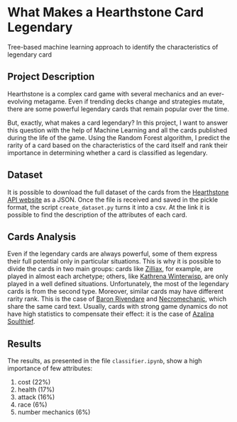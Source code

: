 # What Makes a Hearthstone Card Legendary
Tree-based machine learning approach to identify the characteristics of legendary card

## Project Description
Hearthstone is a complex card game with several mechanics and an ever-evolving metagame. Even if trending decks change and strategies mutate, there are some powerful legendary cards that remain popular over the time.

But, exactly, what makes a card legendary? In this project, I want to answer this question with the help of Machine Learning and all the cards published during the life of the game. Using the Random Forest algorithm, I predict the rarity of a card based on the characteristics of the card itself and rank their importance in determining whether a card is classified as legendary.

## Dataset
It is possible to download the full dataset of the cards from the [Hearthstone API website](https://hearthstoneapi.com/) as a JSON. Once the file is received and saved in the pickle format, the script `create_dataset.py` turns it into a csv. At the link it is possible to find the description of the attributes of each card.

## Cards Analysis
Even if the legendary cards are always powerful, some of them express their full potential only in particular situations. This is why it is possible to divide the cards in two main groups: cards like [Zilliax](http://media.services.zam.com/v1/media/byName/hs/cards/enus/BOT_548.png), for example, are played in almost each archetype; others, like [Kathrena Winterwisp](http://media.services.zam.com/v1/media/byName/hs/cards/enus/LOOT_511.png), are only played in a well defined situations. Unfortunately, the most of the legendary cards is from the second type. Moreover, similar cards may have different rarity rank. This is the case of [Baron Rivendare](http://media.services.zam.com/v1/media/byName/hs/cards/enus/FP1_031.png) and [Necromechanic](http://media.services.zam.com/v1/media/byName/hs/cards/enus/BOT_039.png), which share the same card text. Usually, cards with strong game dynamics do not have high statistics to compensate their effect: it is the case of [Azalina Soulthief](http://media.services.zam.com/v1/media/byName/hs/cards/enus/GIL_198.png).

## Results
The results, as presented in the file `classifier.ipynb`, show a high importance of few attributes:
1. cost (22%)
2. health (17%)
3. attack (16%)
4. race (6%)
5. number mechanics (6%)
